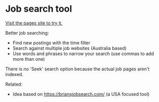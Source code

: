 # Job search tool

[Visit the pages site to try it.](https://andrew-1234.github.io/boj-job/)

Better job searching:

- Find new postings with the time filter
- Search against multiple job websites (Australia based)
- Use words and phrases to narrow your search (use commas to add more than one)

There is no 'Seek' search option because the actual job pages aren't indexed. 

Related:

- Idea based on https://briansjobsearch.com/ (a USA focused tool)
